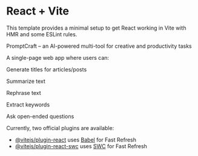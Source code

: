# React + Vite

This template provides a minimal setup to get React working in Vite with HMR and some ESLint rules.

PromptCraft – an AI-powered multi-tool for creative and productivity tasks

A single-page web app where users can:

Generate titles for articles/posts

Summarize text

Rephrase text

Extract keywords

Ask open-ended questions

Currently, two official plugins are available:

- [@vitejs/plugin-react](https://github.com/vitejs/vite-plugin-react/blob/main/packages/plugin-react) uses [Babel](https://babeljs.io/) for Fast Refresh
- [@vitejs/plugin-react-swc](https://github.com/vitejs/vite-plugin-react/blob/main/packages/plugin-react-swc) uses [SWC](https://swc.rs/) for Fast Refresh

